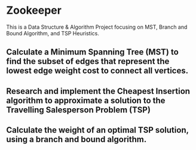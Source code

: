 # Zookeeper
This is a Data Structure &amp; Algorithm Project focusing on MST, Branch and Bound Algorithm, and TSP Heuristics.

## Calculate a Minimum Spanning Tree (MST) to find the subset of edges that represent the lowest edge weight cost to connect all vertices.

## Research and implement the Cheapest Insertion algorithm to approximate a solution to the Travelling Salesperson Problem (TSP)

## Calculate the weight of an optimal TSP solution, using a branch and bound algorithm.
